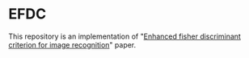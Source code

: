 # EFDC
This repository is an implementation of "[Enhanced fisher discriminant criterion for image recognition](https://www.sciencedirect.com/science/article/abs/pii/S0031320312001574)" paper.

